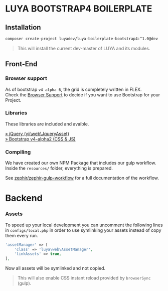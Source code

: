 # LUYA BOOTSTRAP4 BOILERPLATE

## Installation

```sh
composer create-project luyadev/luya-boilerplate-bootstrap4:^1.0@dev
```

> This will install the current dev-master of LUYA and its modules.

## Front-End

### Browser support

As of bootstrap `v4 alpha 6`, the grid is completely written in FLEX.  
Check the [Browser Support](http://caniuse.com/#search=flex) to decide if you want to use Bootstrap for your Project.

### Libraries

These libraries are included and avaible.

[» jQuery (yii\web\JqueryAsset)](http://www.yiiframework.com/doc-2.0/yii-web-jqueryasset.html)  
[» Bootstrap v4-alpha2 (CSS & JS)](http://v4-alpha.getbootstrap.com/)

### Compiling

We have created our own NPM Package that includes our gulp workflow.  
Inside the `resources/` folder, everything is prepared.

See [zephir/zephir-gulp-workflow](https://github.com/zephir/zephir-gulp-workflow) for a full documentation of the workflow.

# Backend

### Assets

To speed up your local development you can uncomment the following lines in `configs/local.php` in order to use symlinking your assets instead of copy them every run.

```php
'assetManager' => [
    'class' => 'luya\web\AssetManager',
    'linkAssets' => true,
],
```

Now all assets will be symlinked and not copied.

> This will also enable CSS instant reload provided by `browserSync` (gulp).